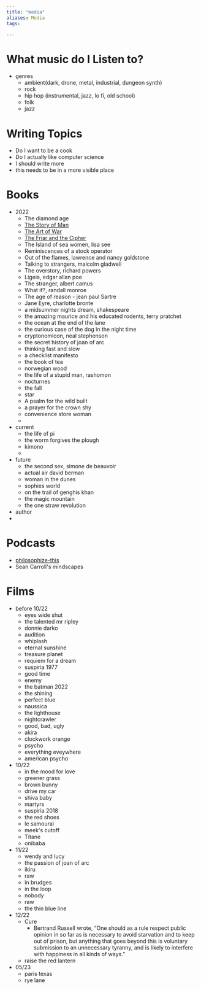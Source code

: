 ```yaml
---
title: "media"
aliases: Media
tags: 

---
```


# What music do I Listen to?
- genres
	- ambient(dark, drone, metal, industrial, dungeon synth)
	- rock
	- hip hop (instrumental, jazz, lo fi, old school)
	- folk
	- jazz

# Writing Topics
- Do I want to be a cook
- Do I actually like computer science
- I should write more
- this needs to be in a more visible place

# Books
- 2022
	- The diamond age
	- [The Story of Man](notes/the-story-of-man.md)
	- [The Art of War](notes/the-art-of-war.md)
	- [The Friar and the Cipher](notes/The-Friar-and-the-Cipher)
	- The Island of sea women, lisa see
	- Reminiscences of a stock operator
	- Out of the flames, lawrence and nancy goldstone
	- Talking to strangers, malcolm gladwell
	- The overstory, richard powers
	- Ligeia, edgar allan poe
	- The stranger, albert camus
	- What if?, randall monroe
	- The age of reason - jean paul Sartre
	- Jane Eyre, charlotte bronte
	- a midsummer nights dream, shakespeare
	- the amazing maurice and his educated rodents, terry pratchet
	- the ocean at the end of the lane
	- the curious case of the dog in the night time
	- cryptonomicon, neal stephenson
	- the secret history of joan of arc
	- thinking fast and slow
	- a checklist manifesto
	- the book of tea
	- norwegian wood
	- the life of a stupid man, rashomon
	- nocturnes
	- the fall
	- star
	- A psalm for the wild built
	- a prayer for the crown shy
	- convenience store woman
	- 
- current
	- the life of pi
	- the worm forgives the plough
	- kimono
	- 
- future
	- the second sex, simone de beauvoir
	- actual air david berman
	- woman in the dunes
	- sophies world
	- on the trail of genghis khan
	- the magic mountain
	- the one straw revolution
- author 
- 

# Podcasts
- [philosophize-this](notes/philosophize-this.md)
- Sean Carroll's mindscapes

# Films
- before 10/22
	- eyes wide shut
	- the talented mr ripley
	- donnie darko
	- audition
	- whiplash
	- eternal sunshine
	- treasure planet
	- requiem for a dream
	- suspiria 1977
	- good time
	- enemy
	- the batman 2022
	- the shining
	- perfect blue
	- naussica
	- the lighthouse
	- nightcrawler
	- good, bad, ugly
	- akira
	- clockwork orange
	- psycho
	- everything eveywhere
	- american psycho
- 10/22
	- in the mood for love
	- greener grass
	- brown bunny
	- drive my car
	- shiva baby
	- martyrs
	- suspiria 2018
	- the red shoes
	- le samourai
	- meek's cutoff
	- Titane
	- onibaba
- 11/22
	- wendy and lucy
	- the passion of joan of arc
	- ikiru
	- raw
	- in brudges
	- in the loop
	- nobody
	- raw
	- the thin blue line
- 12/22
	- Cure
		- Bertrand Russell wrote, “One should as a rule respect public opinion in so far as is necessary to avoid starvation and to keep out of prison, but anything that goes beyond this is voluntary submission to an unnecessary tyranny, and is likely to interfere with happiness in all kinds of ways.”
	- raise the red lantern
- 05/23
	- paris texas
	- rye lane